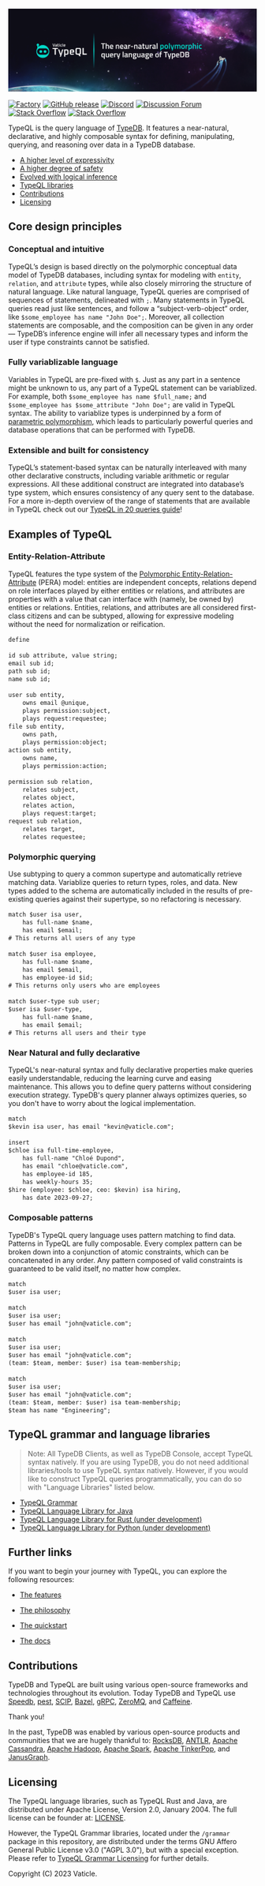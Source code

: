 [![TypeDB Studio](./banner.png)](https://typedb.com/docs/typeql/2.x/overview)

[![Factory](https://factory.vaticle.com/api/status/vaticle/typeql/badge.svg)](https://factory.vaticle.com/vaticle/typeql)
[![GitHub release](https://img.shields.io/github/release/vaticle/typeql.svg)](https://github.com/vaticle/typeql/releases/latest)
[![Discord](https://img.shields.io/discord/665254494820368395?color=7389D8&label=chat&logo=discord&logoColor=ffffff)](https://vaticle.com/discord)
[![Discussion Forum](https://img.shields.io/discourse/https/forum.vaticle.com/topics.svg)](https://forum.vaticle.com)
[![Stack Overflow](https://img.shields.io/badge/stackoverflow-typedb-796de3.svg)](https://stackoverflow.com/questions/tagged/typedb)
[![Stack Overflow](https://img.shields.io/badge/stackoverflow-typeql-3dce8c.svg)](https://stackoverflow.com/questions/tagged/typeql)

TypeQL is the query language of [TypeDB](https://github.com/vaticle/typedb).
It features a near-natural, declarative, and highly composable syntax for defining,
manipulating, querying, and reasoning over data in a TypeDB database.

* [A higher level of expressivity](#a-higher-level-of-expressivity)
* [A higher degree of safety](#a-higher-degree-of-safety)
* [Evolved with logical inference](#evolved-with-logical-inference)
* [TypeQL libraries](#typeql-grammar-and-language-libraries)
* [Contributions](#contributions)
* [Licensing](#licensing)

## Core design principles

### Conceptual and intuitive

TypeQL’s design is based directly on the polymorphic conceptual data model of TypeDB databases,
including syntax for modeling with `entity`, `relation`, and `attribute` types,
while also closely mirroring the structure of natural language.
Like natural language, TypeQL queries are comprised of sequences of statements, delineated with `;`.
Many statements in TypeQL queries read just like sentences,
and follow a “subject-verb-object” order, like `$some_employee has name "John Doe";`.
Moreover, all collection statements are composable,
and the composition can be given in any order —
TypeDB’s inference engine will infer all necessary types and inform the user if type constraints cannot be satisfied.

### Fully variablizable language

Variables in TypeQL are pre-fixed with `$`.
Just as any part in a sentence might be unknown to us, any part of a TypeQL statement can be variablized.
For example, both `$some_employee has name $full_name;` and `$some_employee has $some_attribute "John Doe";`
are valid in TypeQL syntax.
The ability to variablize types is underpinned by a form of [parametric polymorphism](https://typedb.com/features#polymorphic-queries),
which leads to particularly powerful queries and database operations that can be performed with TypeDB.

### Extensible and built for consistency

TypeQL’s statement-based syntax can be naturally interleaved with many other declarative constructs,
including variable arithmetic or regular expressions.
All these additional construct are integrated into database’s type system,
which ensures consistency of any query sent to the database.
For a more in-depth overview of the range of statements
that are available in TypeQL check out our [TypeQL in 20 queries guide](https://typedb.com/features)!

## Examples of TypeQL

### Entity-Relation-Attribute

TypeQL features the type system of the [Polymorphic Entity-Relation-Attribute](https://development.typedb.com/philosophy)
(PERA) model:
entities are independent concepts,
relations depend on role interfaces played by either entities or relations,
and attributes are properties with a value that can interface with (namely, be owned by) entities or relations.
Entities, relations, and attributes are all considered first-class citizens and can be subtyped,
allowing for expressive modeling without the need for normalization or reification.

```typeql
define

id sub attribute, value string;
email sub id;
path sub id;
name sub id;

user sub entity,
    owns email @unique,
    plays permission:subject,
    plays request:requestee;
file sub entity,
    owns path,
    plays permission:object;
action sub entity,
    owns name,
    plays permission:action;

permission sub relation,
    relates subject,
    relates object,
    relates action,
    plays request:target;
request sub relation,
    relates target,
    relates requestee;
```

### Polymorphic querying

Use subtyping to query a common supertype and automatically retrieve matching data.
Variablize queries to return types, roles, and data.
New types added to the schema are automatically included in the results of pre-existing queries against their supertype,
so no refactoring is necessary.

```typeql
match $user isa user,
    has full-name $name,
    has email $email;
# This returns all users of any type

match $user isa employee,
    has full-name $name,
    has email $email,
    has employee-id $id;
# This returns only users who are employees

match $user-type sub user;
$user isa $user-type,
    has full-name $name,
    has email $email;
# This returns all users and their type
```

### Near Natural and fully declarative

TypeQL's near-natural syntax and fully declarative properties make queries easily understandable,
reducing the learning curve and easing maintenance.
This allows you to define query patterns without considering execution strategy.
TypeDB's query planner always optimizes queries, so you don't have to worry about the logical implementation.

```typeql
match
$kevin isa user, has email "kevin@vaticle.com";

insert
$chloe isa full-time-employee,
    has full-name "Chloé Dupond",
    has email "chloe@vaticle.com",
    has employee-id 185,
    has weekly-hours 35;
$hire (employee: $chloe, ceo: $kevin) isa hiring,
    has date 2023-09-27;
```

### Composable patterns

TypeDB's TypeQL query language uses pattern matching to find data.
Patterns in TypeQL are fully composable.
Every complex pattern can be broken down into a conjunction of atomic constraints,
which can be concatenated in any order.
Any pattern composed of valid constraints is guaranteed to be valid itself, no matter how complex.

```typeql
match 
$user isa user;

match
$user isa user;
$user has email "john@vaticle.com";

match
$user isa user;
$user has email "john@vaticle.com";
(team: $team, member: $user) isa team-membership;

match
$user isa user;
$user has email "john@vaticle.com";
(team: $team, member: $user) isa team-membership;
$team has name "Engineering";
```

## TypeQL grammar and language libraries

> Note: All TypeDB Clients, as well as TypeDB Console, accept TypeQL syntax natively. 
> If you are using TypeDB, you do not need additional libraries/tools to use TypeQL syntax natively.
> However, if you would like to construct TypeQL queries programmatically, you can do so with "Language Libraries" listed below.

- [TypeQL Grammar](https://github.com/vaticle/typeql/blob/master/grammar/README.md)
- [TypeQL Language Library for Java](https://github.com/vaticle/typeql/blob/master/java)
- [TypeQL Language Library for Rust (under development)](https://github.com/vaticle/typeql/blob/master/rust)
- [TypeQL Language Library for Python (under development)](https://github.com/typedb-osi/typeql-lang-python)

## Further links

If you want to begin your journey with TypeQL, you can explore the following resources:

* [The features](https://typedb.com/features)

* [The philosophy](https://typedb.com/philosophy)

* [The quickstart](https://typedb.com/docs/typedb/2.x/quickstart-guide)

* [The docs](https://typedb.com/docs/typeql/2.x/overview)

## Contributions

TypeDB and TypeQL are built using various open-source frameworks and technologies throughout its evolution. 
Today TypeDB and TypeQL use
[Speedb](https://www.speedb.io/),
[pest](https://pest.rs/),
[SCIP](https://www.scipopt.org),
[Bazel](https://bazel.build),
[gRPC](https://grpc.io),
[ZeroMQ](https://zeromq.org), 
and [Caffeine](https://github.com/ben-manes/caffeine). 

Thank you!

In the past, TypeDB was enabled by various open-source products and communities that we are hugely thankful to:
[RocksDB](https://rocksdb.org),
[ANTLR](https://www.antlr.org),
[Apache Cassandra](http://cassandra.apache.org), 
[Apache Hadoop](https://hadoop.apache.org), 
[Apache Spark](http://spark.apache.org), 
[Apache TinkerPop](http://tinkerpop.apache.org), 
and [JanusGraph](http://janusgraph.org). 

## Licensing

The TypeQL language libraries, such as TypeQL Rust and Java, are distributed under Apache License, Version 2.0, January 2004.
The full license can be founder at: [LICENSE](https://github.com/vaticle/typeql/blob/master/LICENSE).

However, the TypeQL Grammar libraries, located under the `/grammar` package in this repository, 
are distributed under the terms GNU Affero General Public License v3.0 ("AGPL 3.0"), but with a special exception. 
Please refer to [TypeQL Grammar Licensing](https://github.com/vaticle/typeql/blob/master/grammar/README.md#licensing) for further details.

Copyright (C) 2023 Vaticle.
